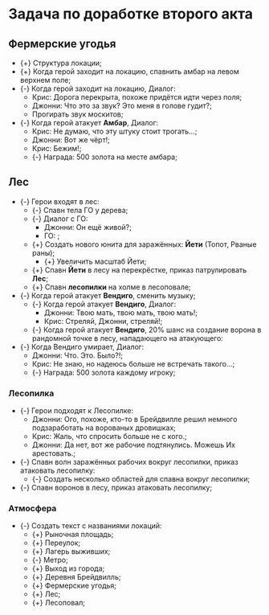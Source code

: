 # Задача по доработке второго акта

## Фермерские угодья

* {+} Структура локации;
* {+} Когда герой заходит на локацию, спавнить амбар на левом верхнем поле;
* {-} Когда герой заходит на локацию, Диалог:
   * Крис: Дорога перекрыта, похоже придётся идти через поля;
   * Джонни: Что это за звук? Это меня в голове гудит?;
   * Прогирать звук москитов;
* {-} Когда герой атакует **Амбар**, Диалог:
   * Крис: Не думаю, что эту штуку стоит трогать...;
   * Джонни: Вот же чёрт!;
   * Крис: Бежим!;
   * {-} Награда: 500 золота на месте амбара;

## Лес

* {-} Герои входят в лес:
   * {-} Спавн тела ГО у дерева;
   * {-} Диалог с ГО:
      * Джонни: Он ещё живой?;
      * ГО: ;
   * {+} Создать нового юнита для заражённых: **Йети** (Топот, Рваные раны);
      * {+} Увеличить масштаб Йети;
   * {+} Спавн **Йети** в лесу на перекрёстке, приказ патрулировать **Лес**;
   * {+} Спавн **лесопилки** на холме в лесоповале;
* {-} Когда герой атакует **Вендиго**, сменить музыку;
   * {-} Когда герой атакует **Вендиго**, Диалог:
      * Джонни: Твою мать, твою мать, твою мать!;
      * Крис: Стреляй, Джонни, стреляй!;
   * {-} Когда герой атакует **Вендиго**, 20% шанс на создание ворона в рандомной точке в лесу, нападающего на атакующего:
* {-} Когда Вендиго умирает, Диалог:
   * Джонни: Что. Это. Было?!;
   * Крис: Не знаю, но надеюсь больше не встречать такого...;
   * {-} Награда: 500 золота каждому игроку;

### Лесопилка

* {-} Герои подходят к Лесопилке:
   * Джонни: Ого, похоже, кто-то в Брейдвилле решил немного подзаработать на ворованых дровишках;
   * Крис: Жаль, что спросить больше не с кого.;
   * Джонни: Да нет, вот же рабочие подтянулись. Можешь Их арестовать.;
* {-} Спавн волн заражённых рабочих вокруг лесопилки, приказ атаковать лесопилку:
   * {-} Создать несколько областей для спавна вокруг лесопилки;
* {-} Спавн воронов в лесу, приказ атаковать лесопилку;

### Атмосфера

* {-} Создать текст с названиями локаций:
   * {+} Рыночная площадь;
   * {+} Переулок;
   * {+} Лагерь выживших;
   * {-} Метро;
   * {+} Выход из города;
   * {+} Деревня Брейдвилль;
   * {+} Фермерские угодья;
   * {+} Лес;
   * {+} Лесоповал;

